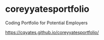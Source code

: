 # coreyyatesportfolio
Coding Portfolio for Potential Employers

https://cqyates.github.io/coreyyatesportfolio/
